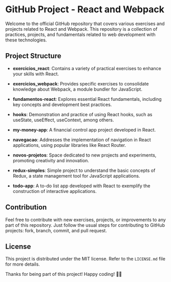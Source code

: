 # GitHub Project - React and Webpack

Welcome to the official GitHub repository that covers various exercises and projects related to React and Webpack. This repository is a collection of practices, projects, and fundamentals related to web development with these technologies.

## Project Structure

- **exercicios_react**: Contains a variety of practical exercises to enhance your skills with React.
  
- **exercicios_webpack**: Provides specific exercises to consolidate knowledge about Webpack, a module bundler for JavaScript.

- **fundamentos-react**: Explores essential React fundamentals, including key concepts and development best practices.

- **hooks**: Demonstration and practice of using React hooks, such as useState, useEffect, useContext, among others.

- **my-money-app**: A financial control app project developed in React.

- **navegacao**: Addresses the implementation of navigation in React applications, using popular libraries like React Router.

- **novos-projetos**: Space dedicated to new projects and experiments, promoting creativity and innovation.

- **redux-simples**: Simple project to understand the basic concepts of Redux, a state management tool for JavaScript applications.

- **todo-app**: A to-do list app developed with React to exemplify the construction of interactive applications.

## Contribution

Feel free to contribute with new exercises, projects, or improvements to any part of this repository. Just follow the usual steps for contributing to GitHub projects: fork, branch, commit, and pull request.

## License

This project is distributed under the MIT license. Refer to the `LICENSE.md` file for more details.

Thanks for being part of this project! Happy coding! 🚀😊
